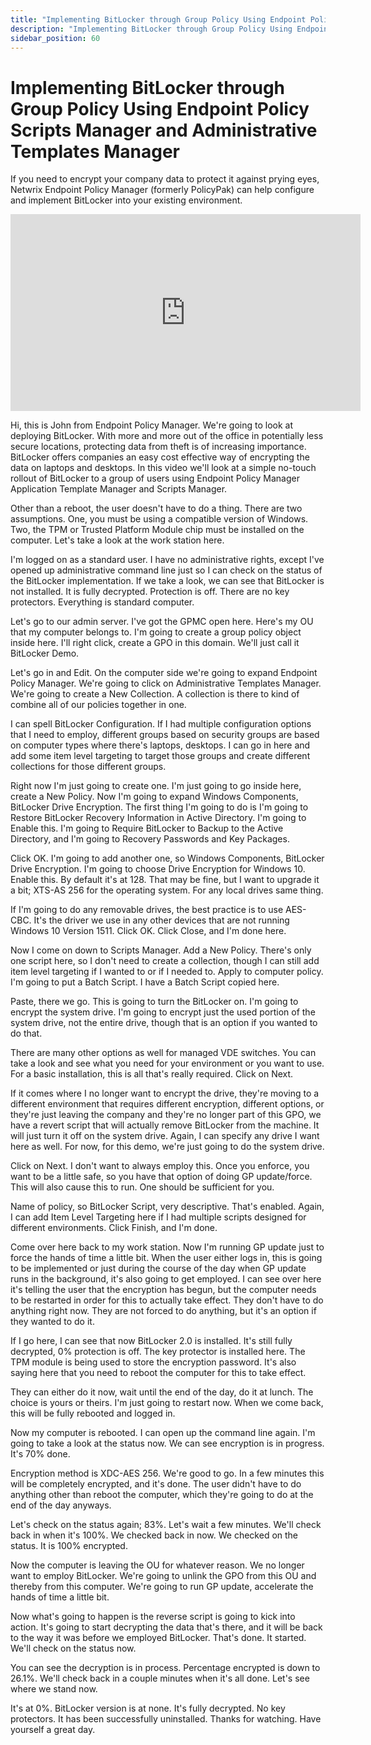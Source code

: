 ```yaml
---
title: "Implementing BitLocker through Group Policy Using Endpoint Policy Scripts Manager and Administrative Templates Manager"
description: "Implementing BitLocker through Group Policy Using Endpoint Policy Scripts Manager and Administrative Templates Manager"
sidebar_position: 60
---
```

# Implementing BitLocker through Group Policy Using Endpoint Policy Scripts Manager and Administrative Templates Manager

If you need to encrypt your company data to protect it against prying eyes, Netwrix Endpoint Policy
Manager (formerly PolicyPak) can help configure and implement BitLocker into your existing
environment.

<iframe width="560" height="315" src="https://www.youtube.com/embed/yqZbDBzH7e8" title="Implementing BitLocker through GP Using  Scripts Manager and Administrative Templates Manger" frameborder="0" allow="accelerometer; autoplay; clipboard-write; encrypted-media; gyroscope; picture-in-picture; web-share" allowfullscreen="1"></iframe>

Hi, this is John from Endpoint Policy Manager. We're going to look at deploying BitLocker. With more
and more out of the office in potentially less secure locations, protecting data from theft is of
increasing importance. BitLocker offers companies an easy cost effective way of encrypting the data
on laptops and desktops. In this video we'll look at a simple no-touch rollout of BitLocker to a
group of users using Endpoint Policy Manager Application Template Manager and Scripts Manager.

Other than a reboot, the user doesn't have to do a thing. There are two assumptions. One, you must
be using a compatible version of Windows. Two, the TPM or Trusted Platform Module chip must be
installed on the computer. Let's take a look at the work station here.

I'm logged on as a standard user. I have no administrative rights, except I've opened up
administrative command line just so I can check on the status of the BitLocker implementation. If we
take a look, we can see that BitLocker is not installed. It is fully decrypted. Protection is off.
There are no key protectors. Everything is standard computer.

Let's go to our admin server. I've got the GPMC open here. Here's my OU that my computer belongs to.
I'm going to create a group policy object inside here. I'll right click, create a GPO in this
domain. We'll just call it BitLocker Demo.

Let's go in and Edit. On the computer side we're going to expand Endpoint Policy Manager. We're
going to click on Administrative Templates Manager. We're going to create a New Collection. A
collection is there to kind of combine all of our policies together in one.

I can spell BitLocker Configuration. If I had multiple configuration options that I need to employ,
different groups based on security groups are based on computer types where there's laptops,
desktops. I can go in here and add some item level targeting to target those groups and create
different collections for those different groups.

Right now I'm just going to create one. I'm just going to go inside here, create a New Policy. Now
I'm going to expand Windows Components, BitLocker Drive Encryption. The first thing I'm going to do
is I'm going to Restore BitLocker Recovery Information in Active Directory. I'm going to Enable
this. I'm going to Require BitLocker to Backup to the Active Directory, and I'm going to Recovery
Passwords and Key Packages.

Click OK. I'm going to add another one, so Windows Components, BitLocker Drive Encryption. I'm going
to choose Drive Encryption for Windows 10. Enable this. By default it's at 128. That may be fine,
but I want to upgrade it a bit; XTS-AS 256 for the operating system. For any local drives same
thing.

If I'm going to do any removable drives, the best practice is to use AES-CBC. It's the driver we use
in any other devices that are not running Windows 10 Version 1511. Click OK. Click Close, and I'm
done here.

Now I come on down to Scripts Manager. Add a New Policy. There's only one script here, so I don't
need to create a collection, though I can still add item level targeting if I wanted to or if I
needed to. Apply to computer policy. I'm going to put a Batch Script. I have a Batch Script copied
here.

Paste, there we go. This is going to turn the BitLocker on. I'm going to encrypt the system drive.
I'm going to encrypt just the used portion of the system drive, not the entire drive, though that is
an option if you wanted to do that.

There are many other options as well for managed VDE switches. You can take a look and see what you
need for your environment or you want to use. For a basic installation, this is all that's really
required. Click on Next.

If it comes where I no longer want to encrypt the drive, they're moving to a different environment
that requires different encryption, different options, or they're just leaving the company and
they're no longer part of this GPO, we have a revert script that will actually remove BitLocker from
the machine. It will just turn it off on the system drive. Again, I can specify any drive I want
here as well. For now, for this demo, we're just going to do the system drive.

Click on Next. I don't want to always employ this. Once you enforce, you want to be a little safe,
so you have that option of doing GP update/force. This will also cause this to run. One should be
sufficient for you.

Name of policy, so BitLocker Script, very descriptive. That's enabled. Again, I can add Item Level
Targeting here if I had multiple scripts designed for different environments. Click Finish, and I'm
done.

Come over here back to my work station. Now I'm running GP update just to force the hands of time a
little bit. When the user either logs in, this is going to be implemented or just during the course
of the day when GP update runs in the background, it's also going to get employed. I can see over
here it's telling the user that the encryption has begun, but the computer needs to be restarted in
order for this to actually take effect. They don't have to do anything right now. They are not
forced to do anything, but it's an option if they wanted to do it.

If I go here, I can see that now BitLocker 2.0 is installed. It's still fully decrypted, 0%
protection is off. The key protector is installed here. The TPM module is being used to store the
encryption password. It's also saying here that you need to reboot the computer for this to take
effect.

They can either do it now, wait until the end of the day, do it at lunch. The choice is yours or
theirs. I'm just going to restart now. When we come back, this will be fully rebooted and logged in.

Now my computer is rebooted. I can open up the command line again. I'm going to take a look at the
status now. We can see encryption is in progress. It's 70% done.

Encryption method is XDC-AES 256. We're good to go. In a few minutes this will be completely
encrypted, and it's done. The user didn't have to do anything other than reboot the computer, which
they're going to do at the end of the day anyways.

Let's check on the status again; 83%. Let's wait a few minutes. We'll check back in when it's 100%.
We checked back in now. We checked on the status. It is 100% encrypted.

Now the computer is leaving the OU for whatever reason. We no longer want to employ BitLocker. We're
going to unlink the GPO from this OU and thereby from this computer. We're going to run GP update,
accelerate the hands of time a little bit.

Now what's going to happen is the reverse script is going to kick into action. It's going to start
decrypting the data that's there, and it will be back to the way it was before we employed
BitLocker. That's done. It started. We'll check on the status now.

You can see the decryption is in process. Percentage encrypted is down to 26.1%. We'll check back in
a couple minutes when it's all done. Let's see where we stand now.

It's at 0%. BitLocker version is at none. It's fully decrypted. No key protectors. It has been
successfully uninstalled. Thanks for watching. Have yourself a great day.
